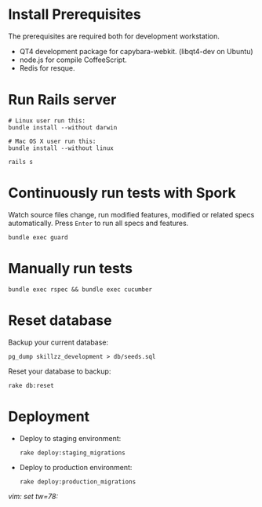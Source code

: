 Install Prerequisites
=====================

The prerequisites are required both for development workstation.

* QT4 development package for capybara-webkit. (libqt4-dev on Ubuntu)
* node.js for compile CoffeeScript.
* Redis for resque.

Run Rails server
================

    # Linux user run this:
    bundle install --without darwin

    # Mac OS X user run this:
    bundle install --without linux

    rails s

Continuously run tests with Spork
=================================

Watch source files change, run modified features, modified or related specs
automatically. Press `Enter` to run all specs and features.

    bundle exec guard

Manually run tests
==================

    bundle exec rspec && bundle exec cucumber

Reset database
==============

Backup your current database:

    pg_dump skillzz_development > db/seeds.sql

Reset your database to backup:

    rake db:reset

Deployment
==========

* Deploy to staging environment:

      rake deploy:staging_migrations

* Deploy to production environment:

      rake deploy:production_migrations

*vim: set tw=78:*
